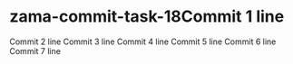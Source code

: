 # zama-commit-task-18Commit 1 line
Commit 2 line
Commit 3 line
Commit 4 line
Commit 5 line
Commit 6 line
Commit 7 line
